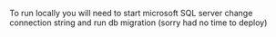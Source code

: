 To run locally you will need to start microsoft SQL server change connection string and run db migration (sorry had no time to deploy)

